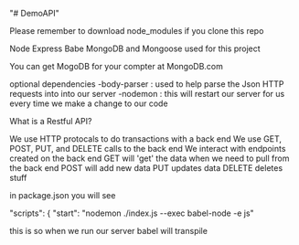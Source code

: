 "# DemoAPI" 

Please remember to download node_modules if you clone this repo

Node Express Babe MongoDB and Mongoose used for this project

You can get MogoDB for your compter at MongoDB.com


optional dependencies 
-body-parser : used to help parse the Json HTTP requests into into our server
-nodemon : this will restart our server for us every time we make a change to our code


What is a Restful API?

We use HTTP protocals to do transactions with a back end
We use GET, POST, PUT, and DELETE calls to the back end
We interact with endpoints created on the back end
    GET will 'get' the data when we need to pull from the back end
    POST will add new data
    PUT updates data
    DELETE deletes stuff 


in package.json you will see

 "scripts": {
    "start": "nodemon ./index.js --exec babel-node -e js"

this is so when we run our server babel will transpile 